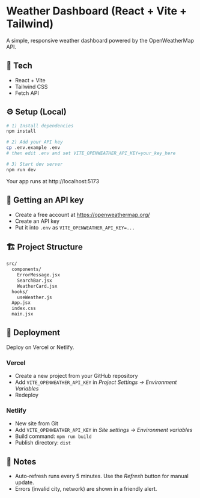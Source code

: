 # Weather Dashboard (React + Vite + Tailwind)

A simple, responsive weather dashboard powered by the OpenWeatherMap API.

## 🧰 Tech
- React + Vite
- Tailwind CSS
- Fetch API

## ⚙️ Setup (Local)
```bash
# 1) Install dependencies
npm install

# 2) Add your API key
cp .env.example .env
# then edit .env and set VITE_OPENWEATHER_API_KEY=your_key_here

# 3) Start dev server
npm run dev
```

Your app runs at http://localhost:5173

## 🔑 Getting an API key
- Create a free account at https://openweathermap.org/
- Create an API key
- Put it into `.env` as `VITE_OPENWEATHER_API_KEY=...`

## 🏗️ Project Structure
```txt
src/
  components/
    ErrorMessage.jsx
    SearchBar.jsx
    WeatherCard.jsx
  hooks/
    useWeather.js
  App.jsx
  index.css
  main.jsx
```

## 🚀 Deployment
Deploy on Vercel or Netlify.

### Vercel
- Create a new project from your GitHub repository
- Add `VITE_OPENWEATHER_API_KEY` in *Project Settings → Environment Variables*
- Redeploy

### Netlify
- New site from Git
- Add `VITE_OPENWEATHER_API_KEY` in *Site settings → Environment variables*
- Build command: `npm run build`
- Publish directory: `dist`

## 🧪 Notes
- Auto-refresh runs every 5 minutes. Use the *Refresh* button for manual update.
- Errors (invalid city, network) are shown in a friendly alert.
